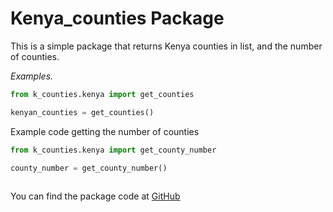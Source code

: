 # **Kenya_counties** Package

This is a simple package that returns Kenya counties in list, and the number of counties.

*Examples.*

```python
from k_counties.kenya import get_counties

kenyan_counties = get_counties()

```

Example code getting the number of counties

```python
from k_counties.kenya import get_county_number

county_number = get_county_number()
 
```

You can find the package code at [GitHub](https://github.com/john-maluki/kenyan_counties)

